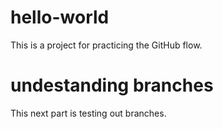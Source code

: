 # hello-world
This is a project for practicing the GitHub flow.

# undestanding branches
This next part is testing out branches. 
